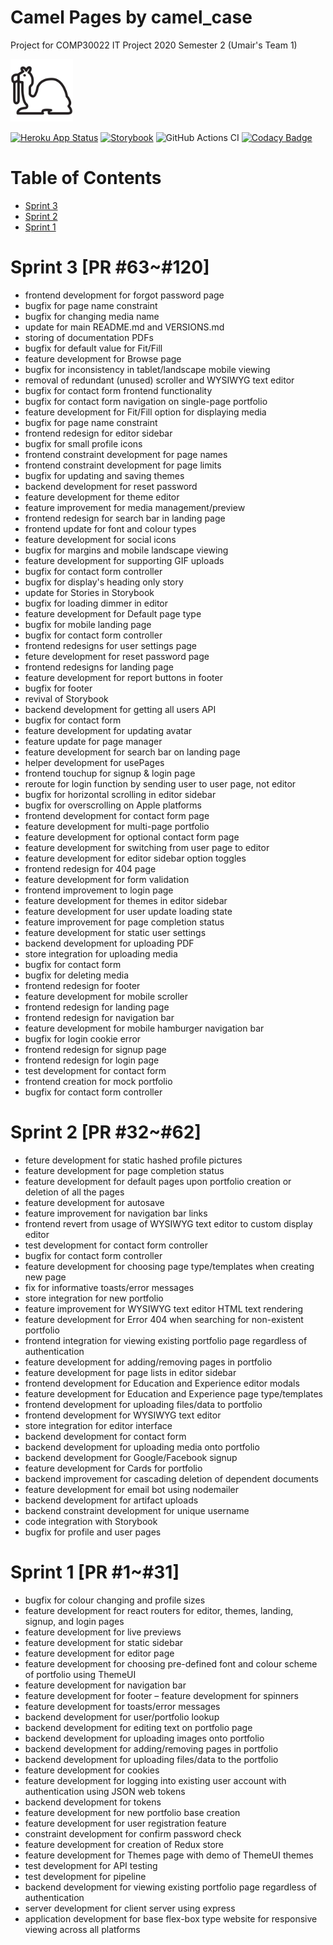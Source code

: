 # Camel Pages by camel_case
Project for COMP30022 IT Project 2020 Semester 2 (Umair's Team 1)

<img src="client/src/svg/camel.svg" alt="drawing" width="100"/>

[![Heroku App Status](http://heroku-shields.herokuapp.com/camelcase-itproject)](https://camelcase-itproject.herokuapp.com)
[![Storybook](https://camo.githubusercontent.com/4c64e07178937065fd61d9ba90de13291394dd56/68747470733a2f2f63646e2e6a7364656c6976722e6e65742f67682f73746f7279626f6f6b6a732f6272616e64406d61737465722f62616467652f62616467652d73746f7279626f6f6b2e737667)](https://5f61a7e9e0a12400222c3299.chromatic.com/)
![GitHub Actions CI](https://github.com/exradr/itproject2020/workflows/Node.js%20CI/badge.svg)
[![Codacy Badge](https://app.codacy.com/project/badge/Grade/85274d2bb2c94685a95b3900f9c9d9ab)](https://www.codacy.com?utm_source=github.com&amp;utm_medium=referral&amp;utm_content=exradr/itproject2020&amp;utm_campaign=Badge_Grade)

# Table of Contents
- [Sprint 3](#sprint-3)
- [Sprint 2](#sprint-2)
- [Sprint 1](#sprint-1)

<!-- toc -->

# Sprint 3 [PR #63~#120]
- frontend development for forgot password page
- bugfix for page name constraint
- bugfix for changing media name
- update for main README.md and VERSIONS.md
- storing of documentation PDFs 
- bugfix for default value for Fit/Fill
- feature development for Browse page
- bugfix for inconsistency in tablet/landscape mobile viewing
- removal of redundant (unused) scroller and WYSIWYG text editor
- bugfix for contact form frontend functionality
- bugfix for contact form navigation on single-page portfolio
- feature development for Fit/Fill option for displaying media
- bugfix for page name constraint
- frontend redesign for editor sidebar
- bugfix for small profile icons
- frontend constraint development for page names
- frontend constraint development for page limits
- bugfix for updating and saving themes
- backend development for reset password
- feature development for theme editor
- feature improvement for media management/preview
- frontend redesign for search bar in landing page
- frontend update for font and colour types
- feature development for social icons
- bugfix for margins and mobile landscape viewing
- feature development for supporting GIF uploads
- bugfix for contact form controller
- bugfix for display's heading only story
- update for Stories in Storybook
- bugfix for loading dimmer in editor
- feature development for Default page type
- bugfix for mobile landing page
- bugfix for contact form controller
- frontend redesigns for user settings page
- feture development for reset password page 
- frontend redesigns for landing page
- feature development for report buttons in footer
- bugfix for footer
- revival of Storybook
- backend development for getting all users API
- bugfix for contact form
- feature development for updating avatar
- feature update for page manager
- feature development for search bar on landing page
- helper development for usePages
- frontend touchup for signup & login page
- reroute for login function by sending user to user page, not editor
- bugfix for horizontal scrolling in editor sidebar
- bugfix for overscrolling on Apple platforms
- frontend development for contact form page
- feature development for multi-page portfolio
- feature development for optional contact form page
- feature development for switching from user page to editor
- feature development for editor sidebar option toggles
- frontend redesign for 404 page
- feature development for form validation 
- frontend improvement to login page
- feature development for themes in editor sidebar
- feature development for user update loading state
- feature improvement for page completion status
- feature development for static user settings
- backend development for uploading PDF
- store integration for uploading media
- bugfix for contact form
- bugfix for deleting media
- frontend redesign for footer
- feature development for mobile scroller
- frontend redesign for landing page
- frontend redesign for navigation bar
- feature development for mobile hamburger navigation bar
- bugfix for login cookie error
- frontend redesign for signup page
- frontend redesign for login page
- test development for contact form
- frontend creation for mock portfolio
- bugfix for contact form controller


# Sprint 2 [PR #32~#62]
- feture development for static hashed profile pictures
- feature development for page completion status
- feature development for default pages upon portfolio creation or deletion of all the pages
- feature development for autosave
- feature improvement for navigation bar links
- frontend revert from usage of WYSIWYG text editor to custom display editor
- test development for contact form controller
- bugfix for contact form controller
- feature development for choosing page type/templates when creating new page
- fix for informative toasts/error messages
- store integration for new portfolio
- feature improvement for WYSIWYG text editor HTML text rendering
- feature development for Error 404 when searching for non-existent portfolio
- frontend integration for viewing existing portfolio page regardless of authentication
- feature development for adding/removing pages in portfolio
- feature development for page lists in editor sidebar
- frontend development for Education and Experience editor modals
- feature development for Education and Experience page type/templates
- frontend development for uploading files/data to portfolio
- frontend development for WYSIWYG text editor 
- store integration for editor interface
- backend development for contact form
- backend development for uploading media onto portfolio
- backend development for Google/Facebook signup
- feature development for Cards for portfolio
- backend improvement for cascading deletion of dependent documents
- feature development for email bot using nodemailer
- backend development for artifact uploads
- backend constraint development for unique username
- code integration with Storybook
- bugfix for profile and user pages


# Sprint 1 [PR #1~#31]
- bugfix for colour changing and profile sizes
- feature development for react routers for editor, themes, landing, signup, and login pages
- feature development for live previews
- feature development for static sidebar
- feature development for editor page
- feature development for choosing pre-defined font and colour scheme of portfolio using ThemeUI
- feature development for navigation bar
- feature development for footer
– feature development for spinners
- feature development for toasts/error messages
- backend development for user/portfolio lookup
- backend development for editing text on portfolio page
- backend development for uploading images onto portfolio
- backend development for adding/removing pages in portfolio
- backend development for uploading files/data to the portfolio
- feature development for cookies
- feature development for logging into existing user account with authentication using JSON web tokens
- backend development for tokens
- feature development for new portfolio base creation
- feature development for user registration feature 
- constraint development for confirm password check
- feature development for creation of Redux store
- feature development for Themes page with demo of ThemeUI themes
- test development for API testing
- test development for pipeline
- backend development for viewing existing portfolio page regardless of authentication
- server development for client server using express
- application development for base flex-box type website for responsive viewing across all platforms
